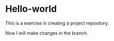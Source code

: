 # Hello-world
This is a exercise in creating a project repository. 

Now I will make changes in the branch.
